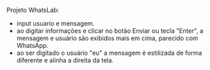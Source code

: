 Projeto WhatsLab:

- input usuario e mensagem.
- ao digitar informações e clicar no botão Enviar ou tecla "Enter", a mensagem e usuário são exibidos mais em cima, parecido com WhatsApp.
- ao ser digitado o usuário "eu" a mensagem é estilizada de forma diferente e alinha a direita da tela.

